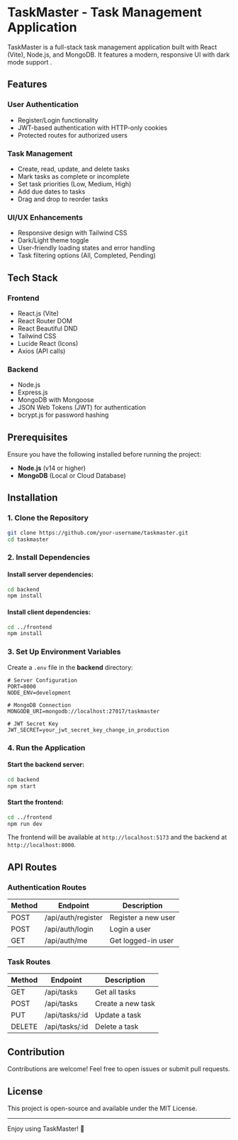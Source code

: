 # TaskMaster - Task Management Application

TaskMaster is a full-stack task management application built with React (Vite), Node.js, and MongoDB. It features a modern, responsive UI with dark mode support .

## Features

### User Authentication
- Register/Login functionality
- JWT-based authentication with HTTP-only cookies
- Protected routes for authorized users

### Task Management
- Create, read, update, and delete tasks
- Mark tasks as complete or incomplete
- Set task priorities (Low, Medium, High)
- Add due dates to tasks
- Drag and drop to reorder tasks

### UI/UX Enhancements
- Responsive design with Tailwind CSS
- Dark/Light theme toggle
- User-friendly loading states and error handling
- Task filtering options (All, Completed, Pending)

## Tech Stack

### Frontend
- React.js (Vite)
- React Router DOM
- React Beautiful DND
- Tailwind CSS
- Lucide React (Icons)
- Axios (API calls)

### Backend
- Node.js
- Express.js
- MongoDB with Mongoose
- JSON Web Tokens (JWT) for authentication
- bcrypt.js for password hashing

## Prerequisites

Ensure you have the following installed before running the project:
- **Node.js** (v14 or higher)
- **MongoDB** (Local or Cloud Database)

## Installation

### 1. Clone the Repository
```bash
git clone https://github.com/your-username/taskmaster.git
cd taskmaster
```

### 2. Install Dependencies
#### Install server dependencies:
```bash
cd backend
npm install
```
#### Install client dependencies:
```bash
cd ../frontend
npm install
```

### 3. Set Up Environment Variables
Create a `.env` file in the **backend** directory:

```env
# Server Configuration
PORT=8000
NODE_ENV=development

# MongoDB Connection
MONGODB_URI=mongodb://localhost:27017/taskmaster

# JWT Secret Key
JWT_SECRET=your_jwt_secret_key_change_in_production
```

### 4. Run the Application
#### Start the backend server:
```bash
cd backend
npm start
```
#### Start the frontend:
```bash
cd ../frontend
npm run dev
```
The frontend will be available at `http://localhost:5173` and the backend at `http://localhost:8000`.

## API Routes

### Authentication Routes
| Method | Endpoint          | Description          |
|--------|------------------|----------------------|
| POST   | /api/auth/register | Register a new user |
| POST   | /api/auth/login    | Login a user        |
| GET    | /api/auth/me       | Get logged-in user  |

### Task Routes
| Method | Endpoint         | Description                   |
|--------|-----------------|-------------------------------|
| GET    | /api/tasks       | Get all tasks                 |
| POST   | /api/tasks       | Create a new task             |
| PUT    | /api/tasks/:id   | Update a task                 |
| DELETE | /api/tasks/:id   | Delete a task                 |

## Contribution
Contributions are welcome! Feel free to open issues or submit pull requests.

## License
This project is open-source and available under the MIT License.

---

Enjoy using TaskMaster! 🚀

